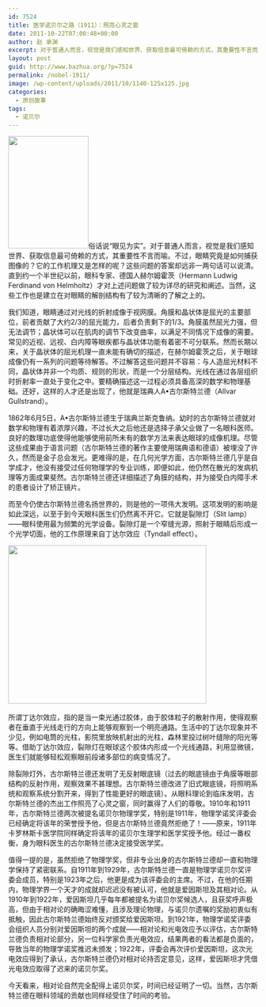 ```yaml
---
id: 7524
title: 医学诺贝尔之路（1911）：照亮心灵之窗
date: 2011-10-22T07:00:48+00:00
author: 赵 承渊
excerpt: 对于普通人而言，视觉是我们感知世界、获取信息最可倚赖的方式，其重要性不言而喻。不过，眼睛究竟是如何捕获图像的？它的工作机理又是怎样的呢？这些问题的答案却远非一两句话可以说清。直到约一个半世纪以前，眼科专家、德国人赫尔姆霍茨才对上述问题做了较为详尽的研究和阐述。
layout: post
guid: http://www.bazhua.org/?p=7524
permalink: /nobel-1911/
image: /wp-content/uploads/2011/10/1140-125x125.jpg
categories:
  - 原创故事
tags:
  - 诺贝尔
---
```

[<img class="alignleft noborder size-full wp-image-7525" title="110706033266a2b9843315671e" src="/wp-content/uploads/2011/10/110706033266a2b9843315671e.jpg" alt="" width="162" height="227" srcset="/wp-content/uploads/2011/10/110706033266a2b9843315671e.jpg 162w, /wp-content/uploads/2011/10/110706033266a2b9843315671e-107x150.jpg 107w" sizes="(max-width: 162px) 100vw, 162px" />](/wp-content/uploads/2011/10/110706033266a2b9843315671e.jpg)俗话说“眼见为实”。对于普通人而言，视觉是我们感知世界、获取信息最可倚赖的方式，其重要性不言而喻。不过，眼睛究竟是如何捕获图像的？它的工作机理又是怎样的呢？这些问题的答案却远非一两句话可以说清。直到约一个半世纪以前，眼科专家、德国人赫尔姆霍茨（Hermann Ludwig Ferdinand von Helmholtz）才对上述问题做了较为详尽的研究和阐述。当然，这些工作也是建立在对眼睛的解剖结构有了较为清晰的了解之上的。

我们知道，眼睛通过对光线的折射成像于视网膜。角膜和晶状体是屈光的主要部位，前者贡献了大约2/3的屈光能力，后者负责剩下的1/3。角膜虽然屈光力强，但无法调节；晶状体可以在肌肉的调节下改变曲率，以满足不同情况下成像的需要。常见的近视、远视、白内障等眼疾都与晶状体功能有着密不可分联系。然而长期以来，关于晶状体的屈光机理一直未能有确切的描述，在赫尔姆霍茨之后，关于眼球成像仍有一系列的问题等待解答。不过解答这些问题并不容易：与人造屈光材料不同，晶状体并非一个均质、规则的形状，而是一个分层结构。光线在通过各层组织时折射率一直处于变化之中。要精确描述这一过程必须具备高深的数学和物理基础。还好，这样的人才还是出现了，他就是瑞典人A•古尔斯特兰德（Allvar Gullstrand）。

1862年6月5日，A•古尔斯特兰德生于瑞典兰斯克鲁纳。幼时的古尔斯特兰德就对数学和物理有着浓厚兴趣，不过长大之后他还是选择子承父业做了一名眼科医师。良好的数理功底使得他能够使用前所未有的数学方法来表达眼球的成像机理。尽管这些成果由于语言问题（古尔斯特兰德的著作主要使用瑞典语和德语）被埋没了许久，然而是金子总会发光。更难得的是，在几何光学方面，古尔斯特兰德几乎是自学成才，他没有接受过任何物理学的专业训练，即便如此，他仍然在散光的发病机理等方面成果斐然。古尔斯特兰德还详细描述了角膜的结构，并为接受白内障手术的患者设计了矫正镜片。

[](/wp-content/uploads/2011/10/1140.jpg)而至今仍使古尔斯特兰德名扬世界的，则是他的一项伟大发明。这项发明的影响是如此深远，以至于到今天眼科医生们仍然离不开它。它就是裂隙灯（Slit lamp）——眼科使用最为频繁的光学设备。裂隙灯是一个窄缝光源，照射于眼睛后形成一个光学切面，他的工作原理来自丁达尔效应（Tyndall effect）。

[<img class="alignnone size-full wp-image-7526" style="border-style: initial; border-color: initial;" title="1140" src="/wp-content/uploads/2011/10/1140.jpg" alt="" width="400" height="320" srcset="/wp-content/uploads/2011/10/1140.jpg 400w, /wp-content/uploads/2011/10/1140-150x120.jpg 150w, /wp-content/uploads/2011/10/1140-300x240.jpg 300w" sizes="(max-width: 400px) 100vw, 400px" />](/wp-content/uploads/2011/10/1140.jpg)

[](/wp-content/uploads/2011/10/1140.jpg)所谓丁达尔效应，指的是当一束光通过胶体，由于胶体粒子的散射作用，使得观察者在垂直于光线走行的方向上能够观察到一个明亮通路。生活中的丁达尔现象并不少见，例如电筒的光柱，影院里放映机射出的光柱，森林里投过树叶缝隙的阳光等等。借助丁达尔效应，裂隙灯在眼球这个胶体内形成一个光线通路，利用显微镜，医生们就能够轻松观察眼前段诸多部位的病变情况了。

除裂隙灯外，古尔斯特兰德还发明了无反射眼底镜（过去的眼底镜由于角膜等眼部结构的反射作用，观察效果不甚理想。古尔斯特兰德改进了旧式眼底镜，将照明系统和观察系统分割开来，得到了性能更好的眼底镜）。从眼科理论到临床发明，古尔斯特兰德的杰出工作照亮了心灵之窗，同时赢得了人们的尊敬。1910年和1911年，古尔斯特兰德两次被提名诺贝尔物理学奖，特别是1911年，物理学诺奖评委会已经确定将该年的荣誉授予他，但是古尔斯特兰德竟然拒绝了！——原来，1911年卡罗林斯卡医学院同样确定将该年的诺贝尔生理学和医学奖授予他。经过一番权衡，身为眼科医生的古尔斯特兰德决定接受医学奖。

值得一提的是，虽然拒绝了物理学奖，但非专业出身的古尔斯特兰德却一直和物理学保持了紧密联系。自1911年到1929年，古尔斯特兰德一直是物理学诺贝尔奖评委会成员，特别是1923年之后，他更是成为该评委会的主席。不过，在他的任期内，物理学界一个天才的成就却迟迟没有被认可，他就是爱因斯坦及其相对论。从1910年到1922年，爱因斯坦几乎每年都被提名为诺贝尔奖候选人，且获奖呼声极高，但由于相对论的确晦涩难懂，且涉及理论物理，与诺贝尔遗嘱的奖励初衷似有抵触，因此古尔斯特兰德始终反对颁奖给爱因斯坦。到1921年，物理学诺奖评委会组织人员分别对爱因斯坦的两个成就——相对论和光电效应予以评估，古尔斯特兰德负责相对论部分，另一位科学家负责光电效应，结果两者的看法都是负面的，导致当年的物理学诺奖推迟未颁发；1922年，评委会再次评价爱因斯坦，这次光电效应得到了承认，古尔斯特兰德仍对相对论持否定意见，这样，爱因斯坦才凭借光电效应取得了迟来的诺贝尔奖。

<div style="display: none">
</div>

今天看来，相对论自然完全配得上诺贝尔奖，时间已经证明了一切。当然，古尔斯特兰德在眼科领域的贡献也同样经受住了时间的考验。

<div style="display: none">
  zp8497586rq
</div>
